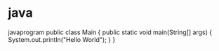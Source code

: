 # java
javaprogram
public class Main {
  public static void main(String[] args) {
    System.out.println("Hello World");
  }
}
